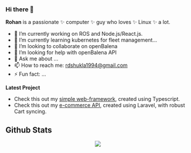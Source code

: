 ### Hi there 👋

**Rohan** is a passionate ✨ computer ✨ guy who loves ✨ Linux ✨ a lot.

- 🔭 I’m currently working on ROS and Node.js/React.js. 
- 🌱 I’m currently learning kubernetes for fleet management...
- 👯 I’m looking to collaborate on openBalena
- 🤔 I’m looking for help with openBalena API
- 💬 Ask me about ...
- 📫 How to reach me: rdshukla1994@gmail.com
- ⚡ Fun fact: ...

**Latest Project**

- Check this out my <a href="https://github.com/rohanshukla9/web-framework" target="_blank">simple web-framework</a>, created using Typescript.
- Check this out my <a href="https://github.com/rohanshukla9/ecommerce-api" target="_blank">e-commerce API</a>, created using Laravel, with robust Cart syncing.

## Github Stats

<div align="center"><img src="https://github-readme-stats.vercel.app/api?username=rohanshukla9&show_icons=true&count_private=true&theme=dark" align="center" /></div>
